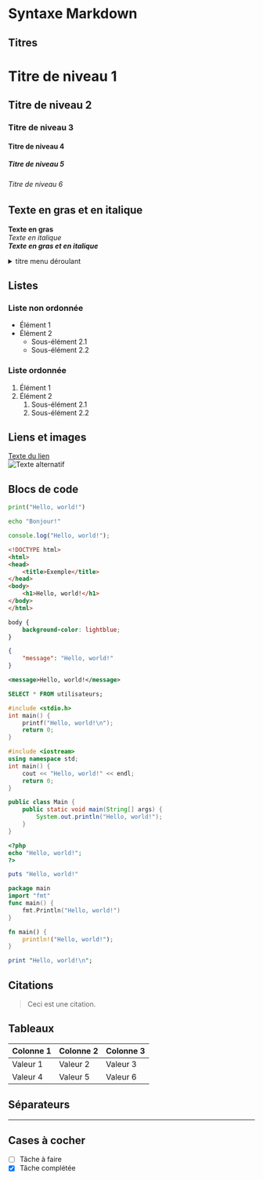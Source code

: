 # Syntaxe Markdown

## Titres

# Titre de niveau 1
## Titre de niveau 2
### Titre de niveau 3
#### Titre de niveau 4
##### Titre de niveau 5
###### Titre de niveau 6

## Texte en gras et en italique

**Texte en gras**  
*Texte en italique*  
***Texte en gras et en italique***

<details>
  <summary>titre menu déroulant</summary>
  Voici le contenu du menu déroulant.
</details>

## Listes

### Liste non ordonnée

- Élément 1
- Élément 2
  - Sous-élément 2.1
  - Sous-élément 2.2

### Liste ordonnée

1. Élément 1
2. Élément 2
   1. Sous-élément 2.1
   2. Sous-élément 2.2

## Liens et images

[Texte du lien](https://exemple.com)  
![Texte alternatif](https://exemple.com/image.jpg)

## Blocs de code

```python
print("Hello, world!")
```

```bash
echo "Bonjour!"
```

```javascript
console.log("Hello, world!");
```

```html
<!DOCTYPE html>
<html>
<head>
    <title>Exemple</title>
</head>
<body>
    <h1>Hello, world!</h1>
</body>
</html>
```

```css
body {
    background-color: lightblue;
}
```

```json
{
    "message": "Hello, world!"
}
```

```xml
<message>Hello, world!</message>
```

```sql
SELECT * FROM utilisateurs;
```

```c
#include <stdio.h>
int main() {
    printf("Hello, world!\n");
    return 0;
}
```

```cpp
#include <iostream>
using namespace std;
int main() {
    cout << "Hello, world!" << endl;
    return 0;
}
```

```java
public class Main {
    public static void main(String[] args) {
        System.out.println("Hello, world!");
    }
}
```

```php
<?php
echo "Hello, world!";
?>
```

```ruby
puts "Hello, world!"
```

```go
package main
import "fmt"
func main() {
    fmt.Println("Hello, world!")
}
```

```rust
fn main() {
    println!("Hello, world!");
}
```

```perl
print "Hello, world!\n";
```

## Citations

> Ceci est une citation.

## Tableaux

| Colonne 1 | Colonne 2 | Colonne 3 |
|-----------|-----------|-----------|
| Valeur 1  | Valeur 2  | Valeur 3  |
| Valeur 4  | Valeur 5  | Valeur 6  |

## Séparateurs

---

## Cases à cocher

- [ ] Tâche à faire
- [x] Tâche complétée
